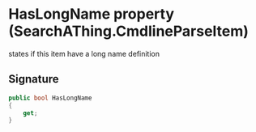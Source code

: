# HasLongName property (SearchAThing.CmdlineParseItem)
states if this item have a long name definition

## Signature
```csharp
public bool HasLongName
{
    get;
}
```
